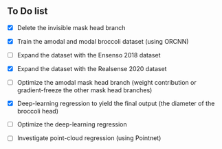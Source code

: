 ## To Do list

- [x] Delete the invisible mask head branch 
- [x] Train the amodal and modal broccoli dataset (using ORCNN)
- [ ] Expand the dataset with the Ensenso 2018 dataset
- [x] Expand the dataset with the Realsense 2020 dataset
- [ ] Optimize the amodal mask head branch (weight contribution or gradient-freeze the other mask head branches)
- [x] Deep-learning regression to yield the final output (the diameter of the broccoli head) 
- [ ] Optimize the deep-learning regression
- [ ] Investigate point-cloud regression (using Pointnet)


